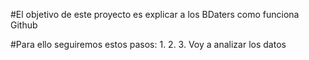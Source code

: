 #El objetivo de este proyecto es explicar a los BDaters como funciona Github

#Para ello seguiremos estos pasos:
1.
2.
3. Voy a analizar los datos